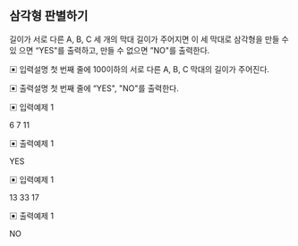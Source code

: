## 삼각형 판별하기

길이가 서로 다른 A, B, C 세 개의 막대 길이가 주어지면 이 세 막대로 삼각형을 만들 수 있
으면 “YES"를 출력하고, 만들 수 없으면 ”NO"를 출력한다.

▣ 입력설명
첫 번째 줄에 100이하의 서로 다른 A, B, C 막대의 길이가
주어진다.

▣ 출력설명
첫 번째 줄에 “YES", "NO"를 출력한다.

▣ 입력예제 1

6 7 11

▣ 출력예제 1

YES

▣ 입력예제 1

13 33 17

▣ 출력예제 1

NO
